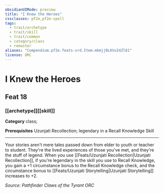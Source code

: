```yaml
---
obsidianUIMode: preview
title: "I Knew the Heroes"
cssclasses: pf2e,pf2e-spell
tags:
  - trait/archetype
  - trait/skill
  - trait/common
  - category/class
  - remaster
aliases: "Compendium.pf2e.feats-srd.Item.mbmjj0LKVuI4Zl81"
license: ORC
---
```

# I Knew the Heroes
## Feat 18
### [[archetype]][[skill]]

**Category** class; 



**Prerequisites** Uzunjati Recollection; legendary in a Recall Knowledge Skill
* * *
Your stories aren't mere tales passed down from elder to youth or teacher to student. They're the lived experiences of those you've met, and they're the stuff of legend. When you use [[Feats/Uzunjati Recollection|Uzunjati Recollection]], if you're legendary in the skill you use to Recall Knowledge, you gain a +1 circumstance bonus to the Recall Knowledge check, and the circumstance bonus to [[Feats/Uzunjati Storytelling|Uzunjati Storytelling]] increases to +2.

*Source: Pathfinder Claws of the Tyrant*
*ORC*